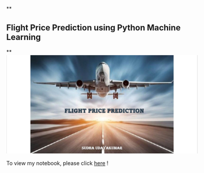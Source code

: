 **

## Flight Price Prediction using Python Machine Learning 

**
![enter image description here](https://github.com/SudhaUdayakumar/Machine-Learning-Projects/blob/main/FlightPrice/Flight%20Price.jpeg?raw=true)





To view my notebook, please click [here](https://github.com/SudhaUdayakumar/Machine-Learning-Projects/blob/main/FlightPrice/FlightPrice.ipynb) !
